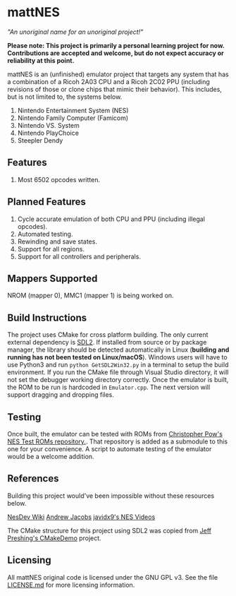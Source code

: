 # mattNES

*"An unoriginal name for an unoriginal project!"*

**Please note: This project is primarily a personal learning project for now. Contributions are accepted and welcome, but do not expect accuracy or reliability at this point.**

mattNES is an (unfinished) emulator project that targets any system that has a combination of a Ricoh 2A03 CPU and a Ricoh 2C02 PPU (including revisions of those or clone chips that mimic their behavior). This includes, but is not limited to, the systems below.

1. Nintendo Entertainment System (NES)
2. Nintendo Family Computer (Famicom)
3. Nintendo VS. System
4. Nintendo PlayChoice
5. Steepler Dendy

## Features
1. Most 6502 opcodes written.

## Planned Features
1. Cycle accurate emulation of both CPU and PPU (including illegal opcodes).
2. Automated testing.
3. Rewinding and save states.
4. Support for all regions.
5. Support for all controllers and peripherals.

## Mappers Supported
NROM (mapper 0), MMC1 (mapper 1) is being worked on.

## Build Instructions
The project uses CMake for cross platform building. The only current external dependency is [SDL2](https://libsdl.org/). If installed from source or by package manager, the library should be detected automatically in Linux (**building and running has not been tested on Linux/macOS**). Windows users will have to use Python3 and run `python GetSDL2Win32.py` in a terminal to setup the build environment. If you run the CMake file through Visual Studio directory, it will not set the debugger working directory correctly. Once the emulator is built, the ROM to be run is hardcoded in `Emulator.cpp`. The next version will support dragging and dropping files.

## Testing
Once built, the emulator can be tested with ROMs from [Christopher Pow's NES Test ROMs repository.](https://github.com/christopherpow/nes-test-roms). That repository is added as a submodule to this one for your convenience. A script to automate testing of the emulator would be a welcome addition.

## References
Building this project would've been impossible without these resources below.

[NesDev Wiki](http://wiki.nesdev.com/w/index.php/Nesdev_Wiki)
[Andrew Jacobs](http://obelisk.me.uk/6502/)
[javidx9's NES Videos](https://www.youtube.com/channel/UC-yuWVUplUJZvieEligKBkA)

The CMake structure for this project using SDL2 was copied from [Jeff Preshing's CMakeDemo](https://github.com/preshing/CMakeDemo) project.

## Licensing
All mattNES original code is licensed under the GNU GPL v3. See the file [LICENSE.md](../blob/master/LICENSE.md) for more licensing information.

